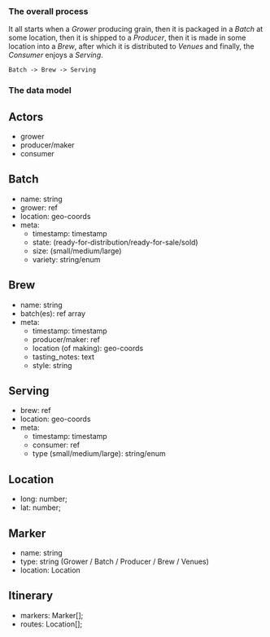 ### The overall process
It all starts when a *Grower* producing grain,
then it is packaged in a *Batch* at some location,
then it is shipped to a *Producer*,
then it is made in some location into a *Brew*,
after which it is distributed to *Venues* and finally,
the *Consumer* enjoys a *Serving*.

``
Batch -> Brew -> Serving
``

### The data model

## Actors
- grower
- producer/maker
- consumer


## Batch
- name: string
- grower: ref
- location: geo-coords
- meta:
    - timestamp: timestamp
    - state: (ready-for-distribution/ready-for-sale/sold)
    - size: (small/medium/large)
    - variety: string/enum

## Brew
- name: string
- batch(es): ref array
- meta:
    - timestamp: timestamp
    - producer/maker: ref
    - location (of making): geo-coords
    - tasting_notes: text
    - style: string

## Serving
- brew: ref
- location: geo-coords
- meta:
    - timestamp: timestamp
    - consumer: ref
    - type (small/medium/large): string/enum

## Location
- long: number;
- lat: number;

## Marker
- name: string
- type: string  (Grower / Batch / Producer / Brew / Venues)
- location: Location

## Itinerary
- markers: Marker[];
- routes: Location[];



